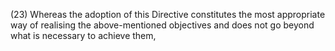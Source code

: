 (23) Whereas the adoption of this Directive constitutes the most appropriate way of realising the above-mentioned objectives and does not go beyond what is necessary to achieve them,